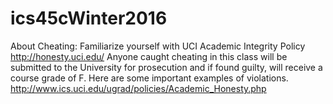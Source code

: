 # ics45cWinter2016
About Cheating: Familiarize yourself with UCI Academic Integrity Policy http://honesty.uci.edu/  Anyone caught cheating in this class will be submitted to the University for prosecution and if found guilty, will receive a course grade of F.  Here are some important examples of violations. http://www.ics.uci.edu/ugrad/policies/Academic_Honesty.php
